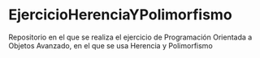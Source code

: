 # EjercicioHerenciaYPolimorfismo
Repositorio en el que se realiza el ejercicio de Programación Orientada a Objetos Avanzado, en el que se usa Herencia y Polimorfismo
